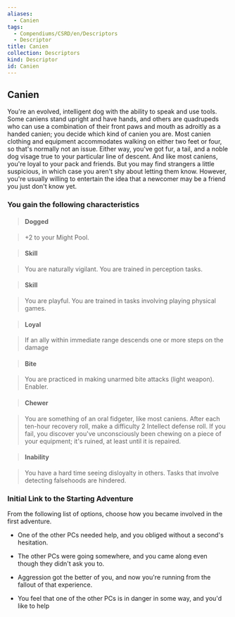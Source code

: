 ```yaml
---
aliases:
  - Canien
tags:
  - Compendiums/CSRD/en/Descriptors
  - Descriptor
title: Canien
collection: Descriptors
kind: Descriptor
id: Canien
---
```

## Canien    
You're an evolved, intelligent dog with the ability to speak and use tools. Some caniens stand upright and have hands, and others are quadrupeds who can use a combination of their front paws and mouth as adroitly as a handed canien; you decide which kind of canien you are. Most canien clothing and equipment accommodates walking on either two feet or four, so that's normally not an issue. Either way, you've got fur, a tail, and a noble dog visage true to your particular line of descent. And like most caniens, you're loyal to your pack and friends. But you may find strangers a little suspicious, in which case you aren't shy about letting them know. However, you're usually willing to entertain the idea that a newcomer may be a friend you just don't know yet.  
### You gain the following characteristics    
> #### Dogged  
> +2 to your Might Pool.    
  
> #### Skill  
> You are naturally vigilant. You are trained in perception tasks.    
  
> #### Skill  
> You are playful. You are trained in tasks involving playing physical games.    
  
> #### Loyal  
> If an ally within immediate range descends one or more steps on the damage    
  
> #### Bite  
> You are practiced in making unarmed bite attacks (light weapon). Enabler.    
  
> #### Chewer  
> You are something of an oral fidgeter, like most caniens. After each ten-hour recovery roll, make a difficulty 2 Intellect defense roll. If you fail, you discover you've unconsciously been chewing on a piece of your equipment; it's ruined, at least until it is repaired.    
  
> #### Inability  
> You have a hard time seeing disloyalty in others. Tasks that involve detecting falsehoods are hindered.    
  
### Initial Link to the Starting Adventure    
From the following list of options, choose how you became involved in the first adventure.    
- One of the other PCs needed help, and you obliged without a second's hesitation.    
- The other PCs were going somewhere, and you came along even though they didn't ask you to.    
- Aggression got the better of you, and now you're running from the fallout of that experience.    
- You feel that one of the other PCs is in danger in some way, and you'd like to help  

